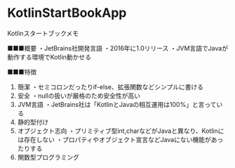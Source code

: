# KotlinStartBookApp
Kotlinスタートブックメモ

■■■概要
・JetBrains社開発言語
・2016年に1.0リリース
・JVM言語でJavaが動作する環境でKotlin動かせる

■■■特徴
1. 簡潔
・セミコロンだったりif-else、拡張関数などシンプルに書ける
2. 安全
・nullの扱いが厳格のため安全性が高い
3. JVM言語
・JetBrains社は「KotlinとJavaの相互運用は100%」と言っている
4. 静的型付け
5. オブジェクト志向
・プリミティブ型int,charなどがJavaと異なり、Kotlinには存在しない
・プロパティやオブジェクト宣言などJavaにない機能があったりする
6. 関数型プログラミング
